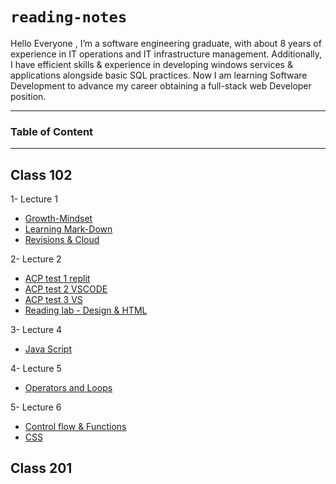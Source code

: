 # **`reading-notes`**

Hello Everyone , 
I’m a software engineering graduate, with about 8 years of experience in IT operations and IT infrastructure management. 
Additionally, I  have efficient skills & experience in developing windows services & applications alongside basic SQL practices. 
Now I am learning  Software Development to advance my career obtaining a full-stack web Developer position. 

---
### Table of Content
---

## Class 102


1- Lecture 1
- [Growth-Mindset](Lec1/Growth-MindSet.md)
- [Learning Mark-Down](Lec1/Learning%20Mark-Down.md)
- [Revisions & Cloud ](Lec1/Read_02-%20Revisions%20and%20the%20Cloud.md)

2-  Lecture 2 
- [ACP test 1 replit](Lec2/Lec2-Tst1.md)
- [ACP test 2 VSCODE](Lec2/Lec2-Tst2.md)
- [ACP test 3 VS](Lec2/Lec2-Tst3.md)
- [Reading lab - Design & HTML](Lec2/Lab-Reading.md)

3-  Lecture 4
- [Java Script](Lec4/Lab4-Reading.md)

4- Lecture 5
- [Operators and Loops](Lec5/Operators-loops.md)

5- Lecture 6
- [Control flow & Functions](Lec6/ControlFlowandFunctions.md)
- [CSS](Lec6/CSS.md)

## Class 201




